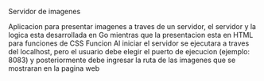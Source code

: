Servidor de imagenes

Aplicacion para presentar imagenes a traves de un servidor, el servidor y la logica esta desarrollada en Go mientras que la 
presentacion esta en HTML para funciones de CSS
Funcion
Al iniciar el servidor se ejecutara a traves del localhost, pero el usuario debe elegir el puerto de ejecucion (ejemplo: 8083) 
y posteriormente debe ingresar la ruta de las imagenes que se mostraran en la pagina web
